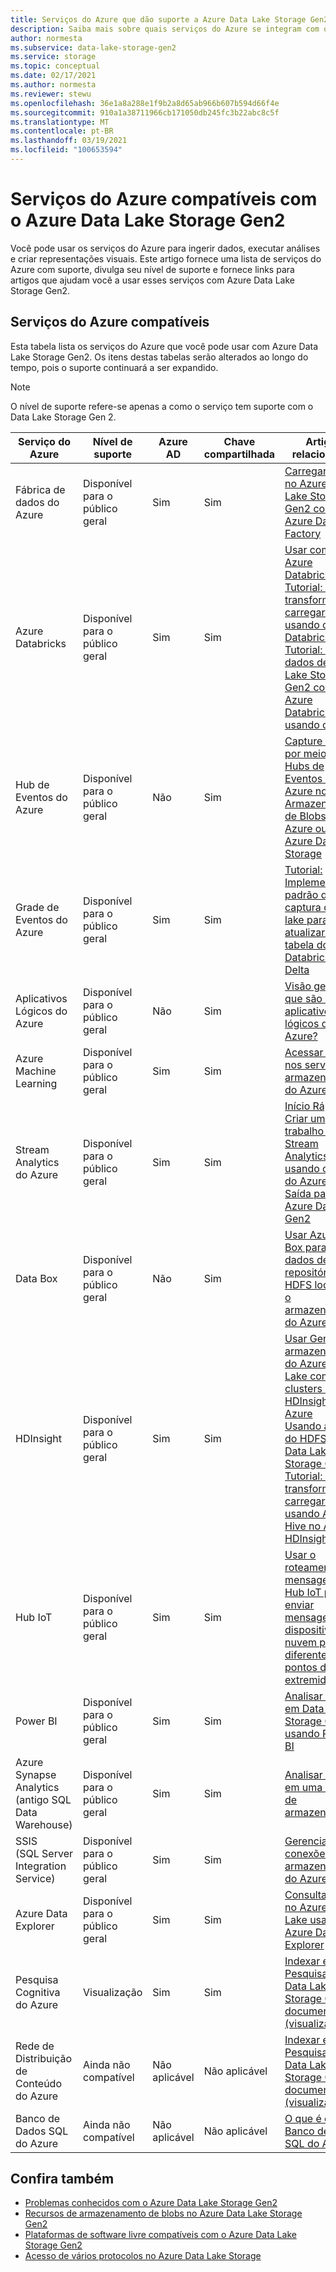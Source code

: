 ```yaml
---
title: Serviços do Azure que dão suporte a Azure Data Lake Storage Gen2 | Microsoft Docs
description: Saiba mais sobre quais serviços do Azure se integram com o Azure Data Lake Storage Gen2
author: normesta
ms.subservice: data-lake-storage-gen2
ms.service: storage
ms.topic: conceptual
ms.date: 02/17/2021
ms.author: normesta
ms.reviewer: stewu
ms.openlocfilehash: 36e1a8a288e1f9b2a8d65ab966b607b594d66f4e
ms.sourcegitcommit: 910a1a38711966cb171050db245fc3b22abc8c5f
ms.translationtype: MT
ms.contentlocale: pt-BR
ms.lasthandoff: 03/19/2021
ms.locfileid: "100653594"
---
```

# <a name="azure-services-that-support-azure-data-lake-storage-gen2"></a>Serviços do Azure compatíveis com o Azure Data Lake Storage Gen2

Você pode usar os serviços do Azure para ingerir dados, executar análises e criar representações visuais. Este artigo fornece uma lista de serviços do Azure com suporte, divulga seu nível de suporte e fornece links para artigos que ajudam você a usar esses serviços com Azure Data Lake Storage Gen2.

## <a name="supported-azure-services"></a>Serviços do Azure compatíveis

Esta tabela lista os serviços do Azure que você pode usar com Azure Data Lake Storage Gen2. Os itens destas tabelas serão alterados ao longo do tempo, pois o suporte continuará a ser expandido.

> [!NOTE]
> O nível de suporte refere-se apenas a como o serviço tem suporte com o Data Lake Storage Gen 2.

|Serviço do Azure |Nível de suporte |Azure AD |Chave compartilhada| Artigos relacionados |
|---------------|-------------------|---|---|---|
|Fábrica de dados do Azure|Disponível para o público geral|Sim|Sim|[Carregar dados no Azure Data Lake Storage Gen2 com o Azure Data Factory](../../data-factory/load-azure-data-lake-storage-gen2.md?toc=%2fazure%2fstorage%2fblobs%2ftoc.json)|
|Azure Databricks|Disponível para o público geral|Sim|Sim|[Usar com o Azure Databricks](/azure/databricks/data/data-sources/azure/azure-datalake-gen2) <br> [Tutorial: Extrair, transformar e carregar dados usando o Azure Databricks](/azure/databricks/scenarios/databricks-extract-load-sql-data-warehouse) <br>[Tutorial: acessar dados de Data Lake Storage Gen2 com Azure Databricks usando o Spark](data-lake-storage-use-databricks-spark.md)|
|Hub de Eventos do Azure|Disponível para o público geral|Não|Sim|[Capture eventos por meio dos Hubs de Eventos do Azure no Armazenamento de Blobs do Azure ou no Azure Data Lake Storage](../../event-hubs/event-hubs-capture-overview.md)|
|Grade de Eventos do Azure|Disponível para o público geral|Sim|Sim|[Tutorial: Implementar o padrão de captura do data lake para atualizar uma tabela do Databricks Delta](data-lake-storage-events.md)|
|Aplicativos Lógicos do Azure|Disponível para o público geral|Não|Sim|[Visão geral – o que são os aplicativos lógicos do Azure?](../../logic-apps/logic-apps-overview.md)|
|Azure Machine Learning|Disponível para o público geral|Sim|Sim|[Acessar dados nos serviços de armazenamento do Azure](../../machine-learning/how-to-access-data.md)|
|Stream Analytics do Azure|Disponível para o público geral|Sim|Sim|[Início Rápido: Criar um trabalho do Stream Analytics usando o portal do Azure](../../stream-analytics/stream-analytics-quick-create-portal.md) <br> [Saída para Azure Data Lake Gen2](../../stream-analytics/stream-analytics-define-outputs.md)|
|Data Box|Disponível para o público geral|Não|Sim|[Usar Azure Data Box para migrar dados de um repositório HDFS local para o armazenamento do Azure](data-lake-storage-migrate-on-premises-hdfs-cluster.md)|
|HDInsight |Disponível para o público geral|Sim|Sim|[Usar Gen2 de armazenamento do Azure Data Lake com clusters de HDInsight do Azure](../../hdinsight/hdinsight-hadoop-use-data-lake-storage-gen2.md)<br>[Usando a CLI do HDFS com o Data Lake Storage Gen2](data-lake-storage-use-hdfs-data-lake-storage.md) <br>[Tutorial: extrair, transformar e carregar dados usando Apache Hive no Azure HDInsight](data-lake-storage-tutorial-extract-transform-load-hive.md)|
|Hub IoT |Disponível para o público geral|Sim|Sim|[Usar o roteamento de mensagens do Hub IoT para enviar mensagens de dispositivo para nuvem para diferentes pontos de extremidade](../../iot-hub/iot-hub-devguide-messages-d2c.md)|
|Power BI|Disponível para o público geral|Sim|Sim|[Analisar dados em Data Lake Storage Gen2 usando Power BI](/power-query/connectors/datalakestorage)|
|Azure Synapse Analytics (antigo SQL Data Warehouse)|Disponível para o público geral|Sim|Sim|[Analisar dados em uma conta de armazenamento](../../synapse-analytics/get-started-analyze-storage.md)|
|SSIS (SQL Server Integration Service)|Disponível para o público geral|Sim|Sim|[Gerenciador de conexões do armazenamento do Azure](/sql/integration-services/connection-manager/azure-storage-connection-manager)|
|Azure Data Explorer|Disponível para o público geral|Sim|Sim|[Consultar dados no Azure Data Lake usando o Azure Data Explorer](/azure/data-explorer/data-lake-query-data)|
|Pesquisa Cognitiva do Azure|Visualização|Sim|Sim|[Indexar e Pesquisar Azure Data Lake Storage Gen2 documentos (visualização)](../../search/search-howto-index-azure-data-lake-storage.md)|
|Rede de Distribuição de Conteúdo do Azure|Ainda não compatível|Não aplicável|Não aplicável|[Indexar e Pesquisar Azure Data Lake Storage Gen2 documentos (visualização)](../../cdn/cdn-overview.md)|
|Banco de Dados SQL do Azure|Ainda não compatível|Não aplicável|Não aplicável|[O que é o Banco de Dados SQL do Azure?](../../azure-sql/database/sql-database-paas-overview.md)|

## <a name="see-also"></a>Confira também

- [Problemas conhecidos com o Azure Data Lake Storage Gen2](data-lake-storage-known-issues.md)
- [Recursos de armazenamento de blobs no Azure Data Lake Storage Gen2](data-lake-storage-supported-blob-storage-features.md)
- [Plataformas de software livre compatíveis com o Azure Data Lake Storage Gen2](data-lake-storage-supported-open-source-platforms.md)
- [Acesso de vários protocolos no Azure Data Lake Storage](data-lake-storage-multi-protocol-access.md)